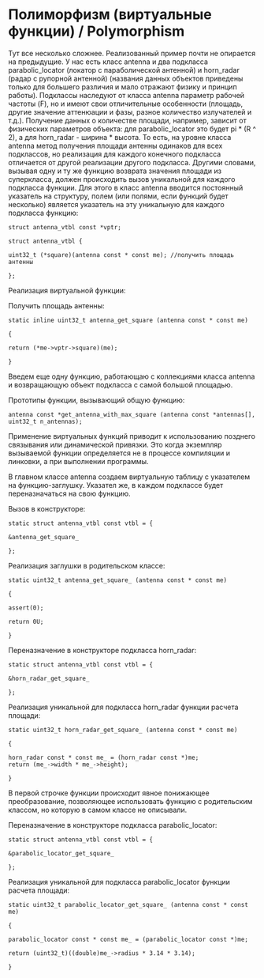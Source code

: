# Полиморфизм (виртуальные функции) / Polymorphism
Тут все несколько сложнее. Реализованный пример почти не опирается на предыдущие. У нас есть класс antenna и два подкласса parabolic_locator (локатор с параболической антенной) и horn_radar (радар с рупорной антенной) (названия данных объектов приведены только для большего различия и мало отражают физику и принцип работы). Подклассы наследуют от класса antenna параметр рабочей частоты (F), но и имеют свои отличительные особенности (площадь, другие значение аттенюации и фазы, разное количество излучателей и т.д.). Получение данных о количестве площади, например, зависит от физических параметров объекта: для parabolic_locator это будет pi * (R ^ 2), а для horn_radar - ширина * высота. То есть, на уровне класса antenna метод получения площади антенны одинаков для всех подклассов, но реализация для каждого конечного подкласса отличается от другой реализации другого подкласса. Другими словами, вызывая одну и ту же функцию возврата значения площади из суперкласса, должен происходить вызов уникальной для каждого подкласса функции. Для этого в класс antenna вводится постоянный указатель на структуру, полем (или полями, если функций будет несколько) является указатель на эту уникальную для каждого подкласса функцию:


`struct antenna_vtbl const *vptr;`

`struct antenna_vtbl {`
	
	uint32_t (*square)(antenna const * const me); //получить площадь антенны	
  
`};`

Реализация виртуальной функции:

Получить площадь антенны:

`static inline uint32_t antenna_get_square (antenna const * const me)`

`{`

	return (*me->vptr->square)(me);  
    
`}`

Введем еще одну функцию, работающаю с коллекциями класса antenna и возвращающую объект подкласса с самой большой площадью.

Прототипы функции, вызывающий общую функцию:

`antenna const *get_antenna_with_max_square (antenna const *antennas[], uint32_t n_antennas);`

Применение виртуальных функций приводит к использованию позднего связывания или динамической привязки. Это когда экземпляр вызываемой функции определяется не в процессе компиляции и линковки, а при выполнении программы.

В главном классе antenna создаем виртуальную таблицу с указателем на функцию-заглушку. Указател же, в каждом подклассе будет переназначаться на свою функцию.

Вызов в конструкторе:

`static struct antenna_vtbl const vtbl = {`

	&antenna_get_square_
	
`};`

Реализация заглушки в родительском классе:

`static uint32_t antenna_get_square_ (antenna const * const me)`

`{`

	assert(0); 
   
   	return 0U; 
    
`}`

Переназначение в конструкторе подкласса horn_radar:

`static struct antenna_vtbl const vtbl = {`

	&horn_radar_get_square_
	
`};`

Реализация уникальной для подкласса horn_radar функции расчета площади:

`static uint32_t horn_radar_get_square_ (antenna const * const me)`

`{`

	horn_radar const * const me_ = (horn_radar const *)me;
 	return (me_->width * me_->height);
    
`}`

В первой строчке функции происходит явное понижающее преобразование, позволяющее использовать функцию с родительским классом, но которую в самом классе не описывали.

Переназначение в конструкторе подкласса parabolic_locator:

`static struct antenna_vtbl const vtbl = {`

	&parabolic_locator_get_square_
	
`};`

Реализация уникальной для подкласса parabolic_locator функции расчета площади:

`static uint32_t parabolic_locator_get_square_ (antenna const * const me)`

`{`

  	parabolic_locator const * const me_ = (parabolic_locator const *)me;
    
	return (uint32_t)((double)me_->radius * 3.14 * 3.14);
    
`}`
